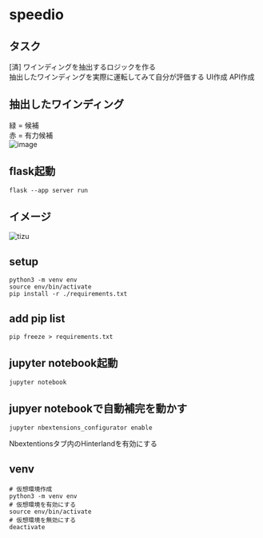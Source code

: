 # speedio

## タスク
[済] ワインディングを抽出するロジックを作る  
抽出したワインディングを実際に運転してみて自分が評価する
UI作成
API作成

## 抽出したワインディング
緑 = 候補  
赤 = 有力候補  
![image](https://github.com/ritogk/speedio/assets/72111956/90c69e60-b7b2-4d2b-831f-112aeafaaf92)


## flask起動
```
flask --app server run
```


## イメージ
![tizu](https://github.com/ritogk/speedio/assets/72111956/45f0e260-7a98-4e1a-8178-4b9bad5fdb3b)

## setup
```
python3 -m venv env
source env/bin/activate
pip install -r ./requirements.txt
```

## add pip list
```
pip freeze > requirements.txt
```

## jupyter notebook起動
```
jupyter notebook
```

## jupyer notebookで自動補完を動かす
```
jupyter nbextensions_configurator enable

```
Nbextentionsタブ内のHinterlandを有効にする

## venv
```
# 仮想環境作成
python3 -m venv env
# 仮想環境を有効にする
source env/bin/activate
# 仮想環境を無効にする
deactivate
```
